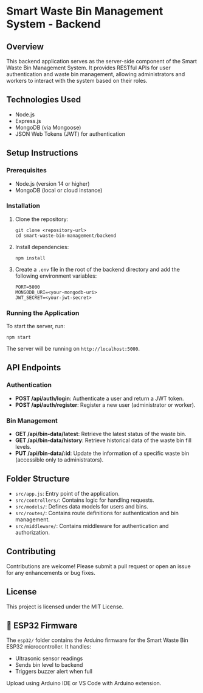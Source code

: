 # Smart Waste Bin Management System - Backend

## Overview
This backend application serves as the server-side component of the Smart Waste Bin Management System. It provides RESTful APIs for user authentication and waste bin management, allowing administrators and workers to interact with the system based on their roles.

## Technologies Used
- Node.js
- Express.js
- MongoDB (via Mongoose)
- JSON Web Tokens (JWT) for authentication

## Setup Instructions

### Prerequisites
- Node.js (version 14 or higher)
- MongoDB (local or cloud instance)

### Installation
1. Clone the repository:
   ```
   git clone <repository-url>
   cd smart-waste-bin-management/backend
   ```

2. Install dependencies:
   ```
   npm install
   ```

3. Create a `.env` file in the root of the backend directory and add the following environment variables:
   ```
   PORT=5000
   MONGODB_URI=<your-mongodb-uri>
   JWT_SECRET=<your-jwt-secret>
   ```

### Running the Application
To start the server, run:
```
npm start
```
The server will be running on `http://localhost:5000`.

## API Endpoints

### Authentication
- **POST /api/auth/login**: Authenticate a user and return a JWT token.
- **POST /api/auth/register**: Register a new user (administrator or worker).

### Bin Management
- **GET /api/bin-data/latest**: Retrieve the latest status of the waste bin.
- **GET /api/bin-data/history**: Retrieve historical data of the waste bin fill levels.
- **PUT /api/bin-data/:id**: Update the information of a specific waste bin (accessible only to administrators).

## Folder Structure
- `src/app.js`: Entry point of the application.
- `src/controllers/`: Contains logic for handling requests.
- `src/models/`: Defines data models for users and bins.
- `src/routes/`: Contains route definitions for authentication and bin management.
- `src/middleware/`: Contains middleware for authentication and authorization.

## Contributing
Contributions are welcome! Please submit a pull request or open an issue for any enhancements or bug fixes.

## License
This project is licensed under the MIT License.
## 📡 ESP32 Firmware

The `esp32/` folder contains the Arduino firmware for the Smart Waste Bin ESP32 microcontroller. It handles:
- Ultrasonic sensor readings
- Sends bin level to backend
- Triggers buzzer alert when full

Upload using Arduino IDE or VS Code with Arduino extension.
